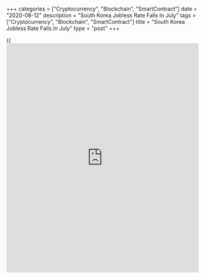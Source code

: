+++
categories = ["Cryptocurrency", "Blockchain", "SmartContract"]
date = "2020-08-12"
description = "South Korea Jobless Rate Falls In July"
tags = ["Cryptocurrency", "Blockchain", "SmartContract"]
title = "South Korea Jobless Rate Falls In July"
type = "post"
+++

{{<iframe id="large-banner" src="https://www.bounty.group/#slide=26.0" width="100%" height="600" scrolling="no" style="border: 0px solid rgb(216, 221, 230); border-radius: 3px;">}}

South Korea's unemployment rate fell in July, figures from Statistics
Korea showed on Wednesday.

The jobless rate fell to a seasonally adjusted 4.2 percent in July from
4.3 percent in June. In the same month last year, the unemployment rate
was 4.0 percent.

On an unadjusted basis, the unemployment rate decreased to 4.0 percent
in July from 4.3 percent in the previous month.

The number of unemployed decreased to 1.138 million in July from 1.228
million in the preceding month. Compared to a year ago, the figure rose
by 41,000 persons.

The number of employed persons decreased by 277,000 year-on-year to
27.106 million in July.

For comments and feedback [contact](https://www.playgroundfx.com/contact/): editorial@rtt[news](https://www.letsplayfx.com/blog/forex-news-website/).com

[Economic News][1]

 **What parts of the world are seeing the best (and worst) economic
performances lately? Click[here][2] to check out our [Econ Scorecard][2]
and find out! See up-to-the-moment [ranking](https://www.playgroundfx.com/blog/crypto-exchange-ranking/)s for the best and worst
performers in [GDP][2], [unemployment rate][3], [inflation][4] and much
more.**

   1. www.rtt[news](https://www.letsplayfx.com/blog/forex-news-website/).com/Content/EconomicNews.aspx
   2. www.rtt[news](https://www.letsplayfx.com/blog/forex-news-website/).com/economic-scorecard/world-rank/GDP/highest-performance.aspx
   3. www.rtt[news](https://www.letsplayfx.com/blog/forex-news-website/).com/economic-scorecard/world-rank/unemployment-rate/lowest-performance.aspx
   4. www.rtt[news](https://www.letsplayfx.com/blog/forex-news-website/).com/economic-scorecard/world-rank/CPI/highest-performance.aspx